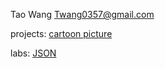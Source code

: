 Tao Wang Twang0357@gmail.com

projects:
[cartoon picture](projects/cartoon/index.html)

labs:
[JSON](labs/json/json.html)

